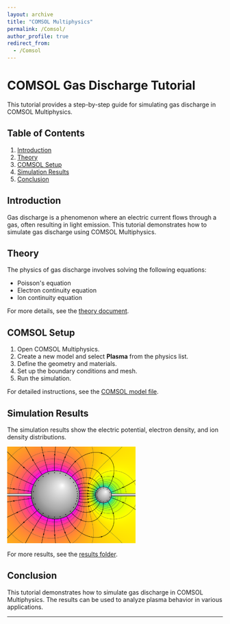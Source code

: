 ```yaml
---
layout: archive
title: "COMSOL Multiphysics"
permalink: /Comsol/
author_profile: true
redirect_from:
  - /Comsol
---
```



# COMSOL Gas Discharge Tutorial

This tutorial provides a step-by-step guide for simulating gas discharge in COMSOL Multiphysics.

## Table of Contents
1. [Introduction](#introduction)
2. [Theory](#theory)
3. [COMSOL Setup](#comsol-setup)
4. [Simulation Results](#simulation-results)
5. [Conclusion](#conclusion)

## Introduction
Gas discharge is a phenomenon where an electric current flows through a gas, often resulting in light emission. This tutorial demonstrates how to simulate gas discharge using COMSOL Multiphysics.

## Theory
The physics of gas discharge involves solving the following equations:
- Poisson's equation
- Electron continuity equation
- Ion continuity equation

For more details, see the [theory document](https://github.com/SaifaldeenALKADHIM/SaifaldeenALKADHIM.github.io/blob/master/Comsol/theory/ElectricDischargeModuleUsersGuide.pdf).

## COMSOL Setup
1. Open COMSOL Multiphysics.
2. Create a new model and select **Plasma** from the physics list.
3. Define the geometry and materials.
4. Set up the boundary conditions and mesh.
5. Run the simulation.

For detailed instructions, see the [COMSOL model file](https://github.com/SaifaldeenALKADHIM/SaifaldeenALKADHIM.github.io/blob/master/Comsol/comsol_files/argon_dbd_1d_EEFD_variants.mph).

## Simulation Results
The simulation results show the electric potential, electron density, and ion density distributions.

<img src="images/VFPt_metal_balls_largesmall_potential+contour.svg.png" width="300" alt="VFPt metal balls largesmall potential contour">

For more results, see the [results folder](results/).

## Conclusion
This tutorial demonstrates how to simulate gas discharge in COMSOL Multiphysics. The results can be used to analyze plasma behavior in various applications.

---
